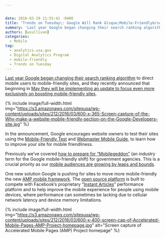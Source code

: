 ```yaml
---


date: 2016-03-29 11:55:41 -0400
title: 'Trends on Tuesday\: Google Will Rank &lsquo;Mobile-Friendly&rsquo; Sites Even Higher Beginning in May'
summary: 'Last year Google began changing their search ranking algorithm to direct mobile users to mobile-friendly sites, and they recently announced that beginning in May they will be implementing an update to focus even more exclusively on boosting mobile-friendly sites.'
authors: [wsullivan]
categories:
  - Mobile
tag:
  - analytics.usa.gov
  - Digital Analytics Program
  - mobile-friendly
  - Trends on Tuesday
---
```


[Last year Google began changing their search ranking algorithm](https://www.WHATEVER/2015/03/03/trends-on-tuesday-google-to-implement-mobile-friendly-rankings/) to direct mobile users to mobile-friendly sites, and they recently announced that beginning in [May they will be implementing an update to focus even more exclusively on boosting mobile-friendly sites](https://webmasters.googleblog.com/2016/03/continuing-to-make-web-more-mobile.html).


{% include image/full-width.html img="https://s3.amazonaws.com/sitesusa/wp-content/uploads/sites/212/2016/03/600-x-365-Screen-capture-of-the-Why-make-a-website-mobile-friendly-section-on-the-Google-Developers-site.jpg" %}

In the announcement, Google encourages website owners to test their sites using the [Mobile-Friendly Test](https://www.google.com/webmasters/tools/mobile-friendly/) and [Webmaster Mobile Guide](https://developers.google.com/webmasters/mobile-sites/), to learn how to improve your site for mobile friendliness.

Previously we’ve covered [how to prepare for “Mobilegeddon”](https://www.WHATEVER/2015/04/15/mobilegeddon-government-edition/) (an industry term for the Google mobile-friendly shift) for government agencies. This is a crucial priority as our [mobile audiences are growing by leaps and bounds](https://www.WHATEVER/2015/10/21/gov-analytics-breakdown-2-mobile-is-bigger-than-ever/).

One new solution Google is pushing for sites to move more mobile-friendly the new [AMP mobile framework](https://www.ampproject.org/). The [open source platform](https://github.com/ampproject/amphtml) is built to compete with Facebook’s proprietary “[Instant Articles](https://www.WHATEVER/2016/02/29/the-content-corner-facebook-expands-access-to-instant-articles/)” performance platform and to help improve the mobile experience for people using mobile devices, where performance can sometimes be lacking due to cellular network latency and device memory limitations.


{% include image/full-width.html img="https://s3.amazonaws.com/sitesusa/wp-content/uploads/sites/212/2016/03/600-x-400-screen-cap-of-Accelerated-Mobile-Pages-AMP-Project-homepage.jpg" alt="Screen capture of Accelerated Mobile Pages (AMP) Project homepage" %}